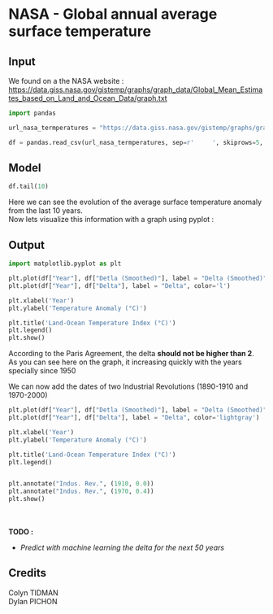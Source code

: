 # NASA - Global annual average surface temperature

## Input

We found on a the NASA website : https://data.giss.nasa.gov/gistemp/graphs/graph_data/Global_Mean_Estimates_based_on_Land_and_Ocean_Data/graph.txt

```python
import pandas

url_nasa_termperatures = "https://data.giss.nasa.gov/gistemp/graphs/graph_data/Global_Mean_Estimates_based_on_Land_and_Ocean_Data/graph.txt"

df = pandas.read_csv(url_nasa_termperatures, sep=r'     ', skiprows=5, names=["Year", "Delta", "Detla (Smoothed)"], engine="python")
```

## Model

```python
df.tail(10)
```

Here we can see the evolution of the average surface temperature anomaly from the last 10 years. <br>
Now lets visualize this information with a graph using pyplot :

## Output

```python
import matplotlib.pyplot as plt

plt.plot(df["Year"], df["Detla (Smoothed)"], label = "Delta (Smoothed)", color='red')
plt.plot(df["Year"], df["Delta"], label = "Delta", color='l')

plt.xlabel('Year')
plt.ylabel('Temperature Anomaly (°C)')

plt.title('Land-Ocean Temperature Index (°C)')
plt.legend()
plt.show()
```

According to the Paris Agreement, the delta **should not be higher than 2**. As you can see here on the graph, it increasing quickly with the years specially since 1950

We can now add the dates of two Industrial Revolutions (1890-1910 and 1970-2000)

```python
plt.plot(df["Year"], df["Detla (Smoothed)"], label = "Delta (Smoothed)", color='red')
plt.plot(df["Year"], df["Delta"], label = "Delta", color='lightgray')

plt.xlabel('Year')
plt.ylabel('Temperature Anomaly (°C)')

plt.title('Land-Ocean Temperature Index (°C)')
plt.legend()


plt.annotate("Indus. Rev.", (1910, 0.0))
plt.annotate("Indus. Rev.", (1970, 0.4))
plt.show()
```

<br><br> **TODO :**
- *Predict with machine learning the delta for the next 50 years*

## Credits
Colyn TIDMAN<br>
Dylan PICHON
